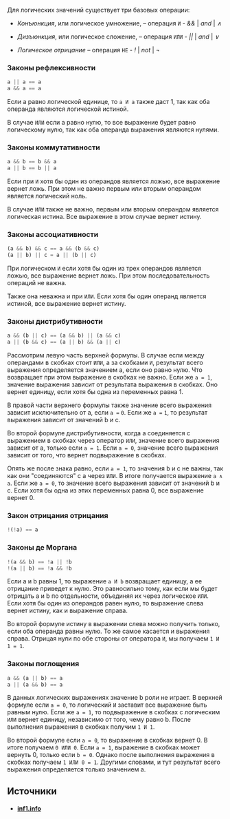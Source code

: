 Для логических значений существует три базовых операции:

- *Конъюнкция*, или логическое умножение, – операция `И` - *&&* | *and* |  *∧* 
    
- *Дизъюнкция*, или логическое сложение, – операция `ИЛИ` - *||* | *and* |  *∨* 
    
- *Логическое отрицание* – операция `НЕ` - *!* | *not* |  *¬* 

### Законы рефлексивности

```ts
a || a == a
a && a == a
```

Если a равно логической единице, то `a И a` также даст 1, так как оба операнда являются логической истиной.

В случае `ИЛИ` если a равно нулю, то все выражение будет равно логическому нулю, так как оба операнда выражения являются нулями.

### Законы коммутативности

```ts
a && b == b && a
a || b == b || a
```

Если при `И` хотя бы один из операндов является ложью, все выражение вернет ложь. При этом не важно первым или вторым операндом является логический ноль.

В случае `ИЛИ` также не важно, первым или вторым операндом является логическая истина. Все выражение в этом случае вернет истину.

### Законы ассоциативности

```ts
(a && b) && c == a && (b && c)
(a || b) || c = a || (b || c)
```

При логическом `И` если хотя бы один из трех операндов является ложью, все выражение вернет ложь. При этом последовательность операций не важна.

Также она неважна и при `ИЛИ`. Если хотя бы один операнд является истиной, все выражение вернет истину.

### Законы дистрибутивности

```ts
a && (b || c) == (a && b) || (a && c)
a || (b && c) == (a || b) && (a || c)
```

Рассмотрим левую часть верхней формулы. В случае если между операндами в скобках стоит `ИЛИ`, а за скобками `И`, результат всего выражения определяется значением a, если оно равно нулю. Что возвращает при этом выражение в скобках не важно. Если же `a = 1`, значение выражения зависит от результата выражения в скобках. Оно вернет единицу, если хотя бы одна из переменных равна 1.

В правой части верхнего формулы также значение всего выражения зависит исключительно от a, если `a =` `0`. Если же `a =` `1`, то результат выражения зависит от значений b и c.

Во второй формуле дистрибутивности, когда a соединяется с выражением в скобках через оператор `ИЛИ`, значение всего выражения зависит от a, только если `a = 1`. Если `a = 0`, значение всего выражения зависит от того, что вернет подвыражение в скобках.

Опять же после знака равно, если `a = 1`, то значения b и c не важны, так как они "соединяются" с a через `ИЛИ`. В итоге получается выражение `a ∧ a`. Если же `a = 0`, то значение всего выражения зависит от значений b и c. Если хотя бы одна из этих переменных равна 0, все выражение вернет 0.

### Закон отрицания отрицания

```ts
!(!a) == a
```

### Законы де Моргана

```ts
!(a && b) == !a || !b
!(a || b) == !a && !b
```

Если a и b равны 1, то выражение `a И b` возвращает единицу, а ее отрицание приведет к нулю. Это равносильно тому, как если мы будет отрицать a и b по отдельности, объединяя их через логическое `ИЛИ`. Если хотя бы один из операндов равен нулю, то выражение слева вернет истину, как и выражение справа.

Во второй формуле истину в выражении слева можно получить только, если оба операнда равны нулю. То же самое касается и выражения справа. Отрицая нули по обе стороны от оператора `И`, мы получаем `1 И 1 = 1`.

### Законы поглощения

```ts
a && (a || b) == a
a || (a && b) == a
```

В данных логических выражениях значение b роли не играет. В верхней формуле если `a = 0`, то логический `И` заставит все выражение быть равным нулю. Если же `a = 1`, то подвыражение в скобках с логическим `ИЛИ` вернет единицу, независимо от того, чему равно b. После выполнения выражения в скобках получим `1 И 1`.

Во второй формуле если `a = 0`, то выражение в скобках вернет 0. В итоге получаем `0 ИЛИ 0`. Если `a = 1`, выражение в скобках может вернуть 0, только если `b = 0`. Однако после выполнения выражения в скобках получаем `1 ИЛИ 0 = 1`. Другими словами, и тут результат всего выражения определяется только значением a.

## Источники
- #### [inf1.info](https://inf1.info/lawlogic)
